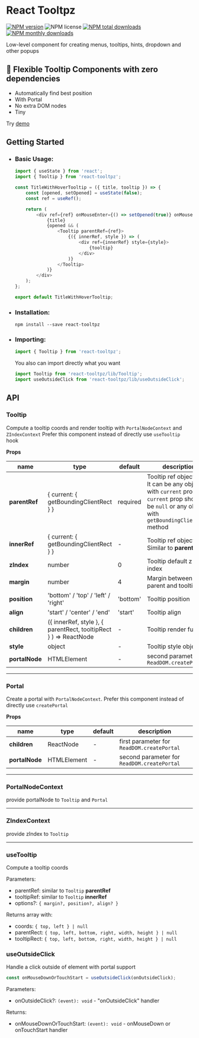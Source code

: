 # React Tooltpz

[![NPM version](https://img.shields.io/npm/v/react-tooltpz.svg?style=flat)](https://www.npmjs.com/package/react-tooltpz)
![NPM license](https://img.shields.io/npm/l/react-tooltpz.svg?style=flat)
[![NPM total downloads](https://img.shields.io/npm/dt/react-tooltpz.svg?style=flat)](https://npmcharts.com/compare/react-tooltpz?minimal=true)
[![NPM monthly downloads](https://img.shields.io/npm/dm/react-tooltpz.svg?style=flat)](https://npmcharts.com/compare/react-tooltpz?minimal=true)

Low-level component for creating menus, tooltips, hints, dropdown and other popups

## 💬 Flexible Tooltip Components with zero dependencies

-   Automatically find best position
-   With Portal
-   No extra DOM nodes
-   Tiny

Try [demo](https://codesandbox.io/s/react-tooltpz-q5dvz)

## Getting Started

-   ### Basic Usage:

    ```javascript
    import { useState } from 'react';
    import { Tooltip } from 'react-tooltpz';

    const TitleWithHoverTooltip = ({ title, tooltip }) => {
        const [opened, setOpened] = useState(false);
        const ref = useRef();

        return (
            <div ref={ref} onMouseEnter={() => setOpened(true)} onMouseLeave={() => setOpened(false)}>
                {title}
                {opened && (
                    <Tooltip parentRef={ref}>
                        {({ innerRef, style }) => (
                            <div ref={innerRef} style={style}>
                                {tooltip}
                            </div>
                        )}
                    </Tooltip>
                )}
            </div>
        );
    };

    export default TitleWithHoverTooltip;
    ```

-   ### Installation:

    ```shell script
    npm install --save react-tooltpz
    ```

-   ### Importing:

    ```javascript
    import { Tooltip } from 'react-tooltpz';
    ```

    You also can import directly what you want

    ```javascript
    import Tooltip from 'react-tooltpz/lib/Tooltip';
    import useOutsideClick from 'react-tooltpz/lib/useOutsideClick';
    ```

## API

### Tooltip

Compute a tooltip coords and render tooltip with `PortalNodeContext` and `ZIndexContext`
Prefer this component instead of directly use `useTooltip` hook

**Props**

| name           | type                                                             | default  | description                                                                                                                                           |
| -------------- | ---------------------------------------------------------------- | -------- | ----------------------------------------------------------------------------------------------------------------------------------------------------- |
| **parentRef**  | { current: { getBoundingClientRect } }                           | required | Tooltip ref object.<br>It can be any object with `current` prop.<br>`current` prop should be `null` or any object with `getBoundingClientRect` method |
| **innerRef**   | { current: { getBoundingClientRect } }                           | -        | Tooltip ref object.<br>Similar to **parentRef**                                                                                                       |
| **zIndex**     | number                                                           | 0        | Tooltip default z-index                                                                                                                               |
| **margin**     | number                                                           | 4        | Margin between parent and tooltip                                                                                                                     |
| **position**   | 'bottom' / 'top' / 'left' / 'right'                              | 'bottom' | Tooltip position                                                                                                                                      |
| **align**      | 'start' / 'center' / 'end'                                       | 'start'  | Tooltip align                                                                                                                                         |
| **children**   | ({ innerRef, style }, { parentRect, tooltipRect } ) => ReactNode | -        | Tooltip render function                                                                                                                               |
| **style**      | object                                                           | -        | Tooltip style object                                                                                                                                  |
| **portalNode** | HTMLElement                                                      | -        | second parameter for `ReadDOM.createPortal`                                                                                                           |

---

### Portal

Create a portal with `PortalNodeContext`. Prefer this component instead of directly use `createPortal`

**Props**

| name           | type        | default | description                                 |
| -------------- | ----------- | ------- | ------------------------------------------- |
| **children**   | ReactNode   | -       | first parameter for `ReadDOM.createPortal`  |
| **portalNode** | HTMLElement | -       | second parameter for `ReadDOM.createPortal` |

---

### PortalNodeContext

provide portalNode to `Tooltip` and `Portal`

---

### ZIndexContext

provide zIndex to `Tooltip`

---

### useTooltip

Compute a tooltip coords

Parameters:

-   parentRef: similar to `Tooltip` **parentRef**
-   tooltipRef: similar to `Tooltip` **innerRef**
-   options?: `{ margin?, position?, align? }`

Returns array with:

-   coords: `{ top, left } | null`
-   parentRect: `{ top, left, bottom, right, width, height } | null`
-   tooltipRect: `{ top, left, bottom, right, width, height } | null`

### useOutsideClick

Handle a click outside of element with portal support

```javascript
const onMouseDownOrTouchStart = useOutsideClick(onOutsideClick);
```

Parameters:

-   onOutsideClick?: `(event): void` - "onOutsideClick" handler

Returns:

-   onMouseDownOrTouchStart: `(event): void` - onMouseDown or onTouchStart handler
